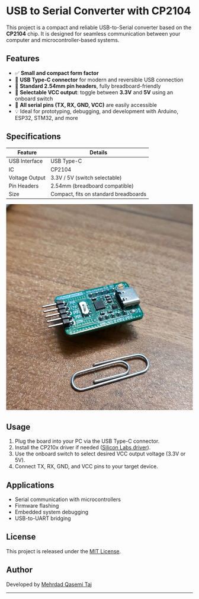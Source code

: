 # USB to Serial Converter with CP2104

This project is a compact and reliable USB-to-Serial converter based on the **CP2104** chip. It is designed for seamless communication between your computer and microcontroller-based systems.

## Features

- ✅ **Small and compact form factor**
- 🔌 **USB Type-C connector** for modern and reversible USB connection
- 📌 **Standard 2.54mm pin headers**, fully breadboard-friendly
- 🔁 **Selectable VCC output**: toggle between **3.3V** and **5V** using an onboard switch
- 🔧 **All serial pins (TX, RX, GND, VCC)** are easily accessible
- 💡 Ideal for prototyping, debugging, and development with Arduino, ESP32, STM32, and more

## Specifications

| Feature        | Details                         |
|----------------|----------------------------------|
| USB Interface  | USB Type-C                      |
| IC             | CP2104                          |
| Voltage Output | 3.3V / 5V (switch selectable)   |
| Pin Headers    | 2.54mm (breadboard compatible)  |
| Size           | Compact, fits on standard breadboards |


![CP2104](Images/CP2104-1.jpg)

## Usage

1. Plug the board into your PC via the USB Type-C connector.
2. Install the CP210x driver if needed ([Silicon Labs driver](https://www.silabs.com/developers/usb-to-uart-bridge-vcp-drivers)).
3. Use the onboard switch to select desired VCC output voltage (3.3V or 5V).
4. Connect TX, RX, GND, and VCC pins to your target device.

## Applications

- Serial communication with microcontrollers
- Firmware flashing
- Embedded system debugging
- USB-to-UART bridging

## License

This project is released under the [MIT License](LICENSE).

## Author

Developed by [Mehrdad Qasemi Taj](https://github.com/Mehrdad-QasemiTaj)

---


